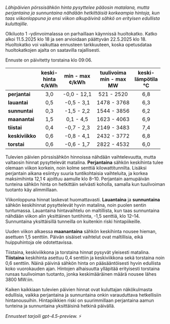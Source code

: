 *Lähipäivien pörssisähkön hinta pysyttelee pääosin matalana, mutta perjantaina ja sunnuntaina nähdään hetkittäisiä korkeampia hintoja, kun taas viikonloppuna ja ensi viikon alkupäivinä sähkö on erityisen edullista kuluttajille.*

Olkiluoto 1 -ydinvoimalassa on parhaillaan käynnissä huoltokatko. Katko alkoi 11.5.2025 klo 18 ja sen arvioidaan päättyvän 22.5.2025 klo 18. Huoltokatko voi vaikuttaa ennusteen tarkkuuteen, koska opetusdataa huoltokatkojen ajalta on saatavilla rajallisesti.

Ennuste on päivitetty torstaina klo 09:06.

|       | keski-<br>hinta<br>¢/kWh | min - max<br>¢/kWh | tuulivoima<br>min - max<br>MW | keski-<br>lämpötila<br>°C |
|:-------------|:----------------:|:----------------:|:-------------:|:-------------:|
| **perjantai** | 3,0 | -0,0 - 12,1 | 521 - 2520 | 6,8 |
| **lauantai** | 0,5 | -0,5 - 3,1 | 1478 - 3768 | 6,3 |
| **sunnuntai** | 0,3 | -1,5 - 2,2 | 1544 - 3856 | 6,2 |
| **maanantai** | 1,5 | 0,1 - 4,5 | 1623 - 4063 | 6,9 |
| **tiistai** | 0,4 | -0,7 - 2,3 | 2149 - 3483 | 7,4 |
| **keskiviikko** | 0,6 | -0,8 - 4,1 | 2432 - 3772 | 6,8 |
| **torstai** | 0,6 | -0,6 - 1,7 | 2822 - 4532 | 6,0 |

Tulevien päivien pörssisähkön hinnoissa nähdään vaihtelevuutta, mutta valtaosin hinnat pysyttelevät matalina. **Perjantaina** sähkön keskihinta tulee olemaan viikon korkein, noin kolme senttiä kilowattitunnilta. Lisäksi perjantain aikana esiintyy suuria tuntikohtaisia vaihteluita, ja korkea maksimihinta 12,1 ¢ ajoittuu aamulle klo 8–10. Perjantain aamupäivän tunteina sähkön hinta on hetkittäin selvästi koholla, samalla kun tuulivoiman tuotanto käy alimmillaan.

Viikonloppuna hinnat laskevat huomattavasti. **Lauantaina** ja **sunnuntaina** sähkön keskihinnat pysyttelevät hyvin matalina, noin puolen sentin tuntumassa. Lauantaina hintavaihtelu on maltillista, kun taas sunnuntaina nähdään viikon alin yksittäinen tuntihinta, -1,5 senttiä, klo 12–14. Sunnuntaina yksittäisillä tunneilla on kuitenkin riski hintapiikeille.

Uuden viikon alkaessa **maanantaina** sähkön keskihinta nousee hieman, asettuen 1,5 senttiin. Päivän sisäiset vaihtelut ovat maltillisia, eikä huippuhintoja ole odotettavissa.

Tiistaina, keskiviikkona ja torstaina hinnat pysyvät yleisesti matalina. **Tiistaina** keskihinta asettuu 0,4 senttiin ja keskiviikkona sekä torstaina noin 0,6 senttiin. Näinä päivinä sähkön hinta on pääsääntöisesti hyvin edullista koko vuorokauden ajan. Hintojen alhaisuutta ylläpitää erityisesti torstaina runsas tuulivoiman tuotanto, jonka keskimääräinen määrä nousee lähes 3800 MW:iin.

Kaiken kaikkiaan tulevien päivien hinnat ovat kuluttajan näkökulmasta edullisia, vaikka perjantaina ja sunnuntaina onkin varauduttava hetkellisiin hintanousuihin. Hintapiikkien riski on suurimmillaan perjantaina aamun tunteina ja sunnuntaina yksittäisinä hetkinä päivällä.

*Ennusteet tarjoili gpt-4.5-preview.* ⚡
